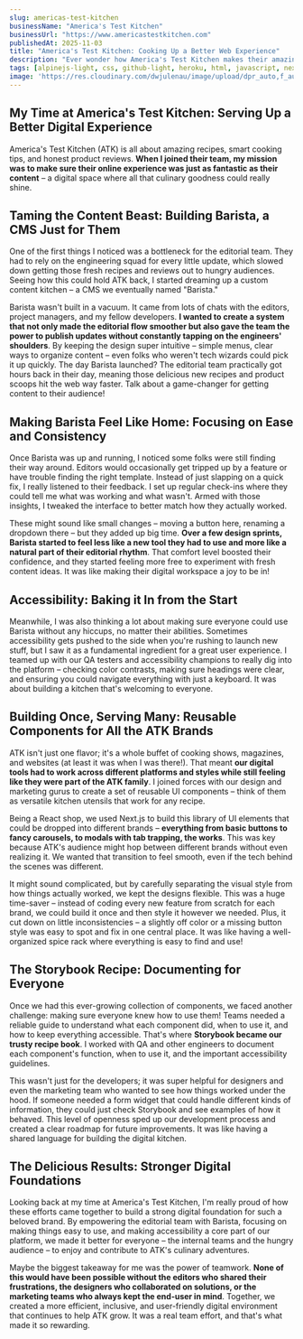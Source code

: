 ```yaml
---
slug: americas-test-kitchen
businessName: "America's Test Kitchen"
businessUrl: "https://www.americastestkitchen.com"
publishedAt: 2025-11-03
title: "America's Test Kitchen: Cooking Up a Better Web Experience"
description: "Ever wonder how America's Test Kitchen makes their amazing recipes and content shine online? I had the chance to dive in and help blend smart design with solid development to make their web experience even tastier for all the food lovers out there."
tags: [alpinejs-light, css, github-light, heroku, html, javascript, nextjs-light, rails, react-light, ruby, sass, styledcomponents, typescript]
image: 'https://res.cloudinary.com/dwjulenau/image/upload/dpr_auto,f_auto,fl_progressive,q_auto/v1743990869/josh-portfolio/assets_task_01jr6z5kt8efcsevzqzwek0gse_img_0.webp'
---
```

## My Time at America's Test Kitchen: Serving Up a Better Digital Experience
America's Test Kitchen (ATK) is all about amazing recipes, smart cooking tips, and honest product reviews. **When I joined their team, my mission was to make sure their online experience was just as fantastic as their content** – a digital space where all that culinary goodness could really shine.

## Taming the Content Beast: Building Barista, a CMS Just for Them
One of the first things I noticed was a bottleneck for the editorial team. They had to rely on the engineering squad for every little update, which slowed down getting those fresh recipes and reviews out to hungry audiences. Seeing how this could hold ATK back, I started dreaming up a custom content kitchen – a CMS we eventually named "Barista."

Barista wasn't built in a vacuum. It came from lots of chats with the editors, project managers, and my fellow developers. **I wanted to create a system that not only made the editorial flow smoother but also gave the team the power to publish updates without constantly tapping on the engineers' shoulders**. By keeping the design super intuitive – simple menus, clear ways to organize content – even folks who weren't tech wizards could pick it up quickly. The day Barista launched? The editorial team practically got hours back in their day, meaning those delicious new recipes and product scoops hit the web way faster. Talk about a game-changer for getting content to their audience!

## Making Barista Feel Like Home: Focusing on Ease and Consistency
Once Barista was up and running, I noticed some folks were still finding their way around. Editors would occasionally get tripped up by a feature or have trouble finding the right template. Instead of just slapping on a quick fix, I really listened to their feedback. I set up regular check-ins where they could tell me what was working and what wasn't. Armed with those insights, I tweaked the interface to better match how they actually worked.

These might sound like small changes – moving a button here, renaming a dropdown there – but they added up big time. **Over a few design sprints, Barista started to feel less like a new tool they had to use and more like a natural part of their editorial rhythm**. That comfort level boosted their confidence, and they started feeling more free to experiment with fresh content ideas. It was like making their digital workspace a joy to be in!

## Accessibility: Baking it In from the Start
Meanwhile, I was also thinking a lot about making sure everyone could use Barista without any hiccups, no matter their abilities. Sometimes accessibility gets pushed to the side when you're rushing to launch new stuff, but I saw it as a fundamental ingredient for a great user experience. I teamed up with our QA testers and accessibility champions to really dig into the platform – checking color contrasts, making sure headings were clear, and ensuring you could navigate everything with just a keyboard. It was about building a kitchen that's welcoming to everyone.

## Building Once, Serving Many: Reusable Components for All the ATK Brands
ATK isn't just one flavor; it's a whole buffet of cooking shows, magazines, and websites (at least it was when I was there!). That meant **our digital tools had to work across different platforms and styles while still feeling like they were part of the ATK family**. I joined forces with our design and marketing gurus to create a set of reusable UI components – think of them as versatile kitchen utensils that work for any recipe.

Being a React shop, we used Next.js to build this library of UI elements that could be dropped into different brands – **everything from basic buttons to fancy carousels, to modals with tab trapping, the works**. This was key because ATK's audience might hop between different brands without even realizing it. We wanted that transition to feel smooth, even if the tech behind the scenes was different.

It might sound complicated, but by carefully separating the visual style from how things actually worked, we kept the designs flexible. This was a huge time-saver – instead of coding every new feature from scratch for each brand, we could build it once and then style it however we needed. Plus, it cut down on little inconsistencies – a slightly off color or a missing button style was easy to spot and fix in one central place. It was like having a well-organized spice rack where everything is easy to find and use!

## The Storybook Recipe: Documenting for Everyone
Once we had this ever-growing collection of components, we faced another challenge: making sure everyone knew how to use them! Teams needed a reliable guide to understand what each component did, when to use it, and how to keep everything accessible. That's where **Storybook became our trusty recipe book**. I worked with QA and other engineers to document each component's function, when to use it, and the important accessibility guidelines.

This wasn't just for the developers; it was super helpful for designers and even the marketing team who wanted to see how things worked under the hood. If someone needed a form widget that could handle different kinds of information, they could just check Storybook and see examples of how it behaved. This level of openness sped up our development process and created a clear roadmap for future improvements. It was like having a shared language for building the digital kitchen.

## The Delicious Results: Stronger Digital Foundations
Looking back at my time at America's Test Kitchen, I'm really proud of how these efforts came together to build a strong digital foundation for such a beloved brand. By empowering the editorial team with Barista, focusing on making things easy to use, and making accessibility a core part of our platform, we made it better for everyone – the internal teams and the hungry audience – to enjoy and contribute to ATK's culinary adventures.

Maybe the biggest takeaway for me was the power of teamwork. **None of this would have been possible without the editors who shared their frustrations, the designers who collaborated on solutions, or the marketing teams who always kept the end-user in mind**. Together, we created a more efficient, inclusive, and user-friendly digital environment that continues to help ATK grow. It was a real team effort, and that's what made it so rewarding.
